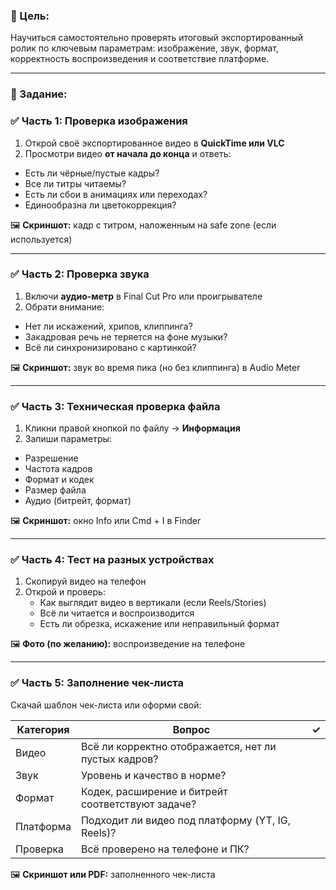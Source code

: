 ### **🎯 Цель:**

Научиться самостоятельно проверять итоговый экспортированный ролик по ключевым параметрам: изображение, звук, формат, корректность воспроизведения и соответствие платформе.

---

### **📝 Задание:**

### **✅ Часть 1: Проверка изображения**

1. Открой своё экспортированное видео в **QuickTime или VLC**
2. Просмотри видео **от начала до конца** и ответь:
- Есть ли чёрные/пустые кадры?
- Все ли титры читаемы?
- Есть ли сбои в анимациях или переходах?
- Единообразна ли цветокоррекция?

🖼 **Скриншот:** кадр с титром, наложенным на safe zone (если используется)

---

### **✅ Часть 2: Проверка звука**

1. Включи **аудио-метр** в Final Cut Pro или проигрывателе
2. Обрати внимание:
- Нет ли искажений, хрипов, клиппинга?
- Закадровая речь не теряется на фоне музыки?
- Всё ли синхронизировано с картинкой?

🖼 **Скриншот:** звук во время пика (но без клиппинга) в Audio Meter

---

### **✅ Часть 3: Техническая проверка файла**

1. Кликни правой кнопкой по файлу → **Информация**
2. Запиши параметры:
- Разрешение
- Частота кадров
- Формат и кодек
- Размер файла
- Аудио (битрейт, формат)

🖼 **Скриншот:** окно Info или Cmd + I в Finder

---

### **✅ Часть 4: Тест на разных устройствах**

1. Скопируй видео на телефон
2. Открой и проверь:
    - Как выглядит видео в вертикали (если Reels/Stories)
    - Всё ли читается и воспроизводится
    - Есть ли обрезка, искажение или неправильный формат

🖼 **Фото (по желанию):** воспроизведение на телефоне

---

### **✅ Часть 5: Заполнение чек-листа**

Скачай шаблон чек-листа или оформи свой:

| **Категория** | **Вопрос** | **✓** |
| --- | --- | --- |
| Видео | Всё ли корректно отображается, нет ли пустых кадров? |  |
| Звук | Уровень и качество в норме? |  |
| Формат | Кодек, расширение и битрейт соответствуют задаче? |  |
| Платформа | Подходит ли видео под платформу (YT, IG, Reels)? |  |
| Проверка | Всё проверено на телефоне и ПК? |  |

🖼 **Скриншот или PDF:** заполненного чек-листа